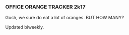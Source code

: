 <h3>OFFICE ORANGE TRACKER 2k17</h3>
<p align center>Gosh, we sure do eat a lot of oranges. BUT HOW MANY?</p>
<p align center>Updated biweekly.</p>